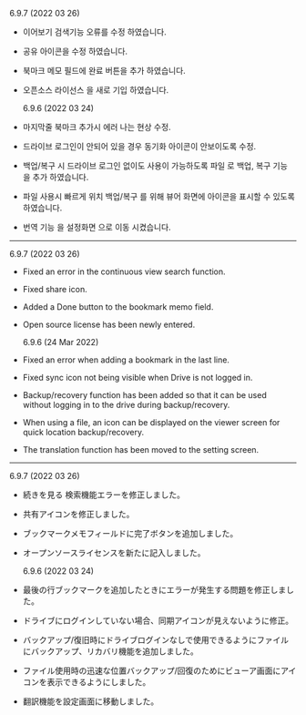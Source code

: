 6.9.7 (2022 03 26)

- 이어보기 검색기능 오류를 수정 하였습니다.
- 공유 아이콘을 수정 하였습니다.
- 북마크 메모 필드에 완료 버튼을 추가 하였습니다.
- 오픈소스 라이선스 을 새로 기입 하였습니다.

  6.9.6 (2022 03 24)

- 마지막줄 북마크 추가시 에러 나는 현상 수정.
- 드라이브 로그인이 안되어 있을 경우 동기화 아이콘이 안보이도록 수정.
- 백업/복구 시 드라이브 로그인 없이도 사용이 가능하도록 파일 로 백업, 복구 기능 을 추가 하였습니다.
- 파일 사용시 빠르게 위치 백업/복구 를 위해 뷰어 화면에 아이콘을 표시할 수 있도록 하였습니다.
- 번역 기능 을 설정화면 으로 이동 시켰습니다.

---

6.9.7 (2022 03 26)

- Fixed an error in the continuous view search function.
- Fixed share icon.
- Added a Done button to the bookmark memo field.
- Open source license has been newly entered.

  6.9.6 (24 Mar 2022)

- Fixed an error when adding a bookmark in the last line.
- Fixed sync icon not being visible when Drive is not logged in.
- Backup/recovery function has been added so that it can be used without logging in to the drive during backup/recovery.
- When using a file, an icon can be displayed on the viewer screen for quick location backup/recovery.
- The translation function has been moved to the setting screen.

---

6.9.7 (2022 03 26)

- 続きを見る 検索機能エラーを修正しました。
- 共有アイコンを修正しました。
- ブックマークメモフィールドに完了ボタンを追加しました。
- オープンソースライセンスを新たに記入しました。

  6.9.6 (2022 03 24)

- 最後の行ブックマークを追加したときにエラーが発生する問題を修正しました。
- ドライブにログインしていない場合、同期アイコンが見えないように修正。
- バックアップ/復旧時にドライブログインなしで使用できるようにファイルにバックアップ、リカバリ機能を追加しました。
- ファイル使用時の迅速な位置バックアップ/回復のためにビューア画面にアイコンを表示できるようにしました。
- 翻訳機能を設定画面に移動しました。
